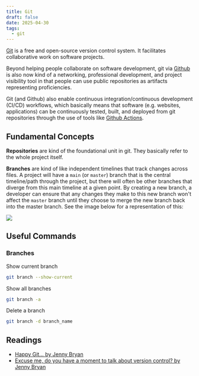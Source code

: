 ```yaml
---
title: Git
draft: false
date: 2025-04-30
tags:
  - git
---
```

[Git](https://git-scm.com/) is a free and open-source version control system. It facilitates collaborative work on software projects.

Beyond helping people collaborate on software development, git via [Github](https://github.com/) is also now kind of a networking, professional development, and project visibility tool in that people can use public repositories as artifacts representing proficiencies.

Git (and Github) also enable continuous integration/continuous development (CI/CD) workflows, which basically means that software (e.g. websites, applications) can be continuously tested, built, and deployed from git repositories through the use of tools like [Github Actions](https://github.com/features/actions).

## Fundamental Concepts

**Repositories** are kind of the foundational unit in git. They basically refer to the whole project itself.

**Branches** are kind of like independent timelines that track changes across files. A project will have a `main` (or `master`) branch that is the central timeline/path through the project, but there will often be other branches that diverge from this main timeline at a given point. By creating a new branch, a developer can ensure that any changes they make to this new branch won't affect the `master` branch until they choose to merge the new branch back into the master branch. See the image below for a representation of this:

![](https://gitbookdown.dallasdatascience.com/img/git_branch_merge.png)

## Useful Commands

### Branches

Show current branch

```bash
git branch --show-current
```

Show all branches

```bash
git branch -a
```

Delete a branch

```bash
git branch -d branch_name
```
## Readings

- [Happy Git... by Jenny Bryan](https://happygitwithr.com/)
- [Excuse me, do you have a moment to talk about version control? by Jenny Bryan](https://peerj.com/preprints/3159v2/)